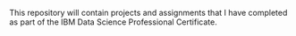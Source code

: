 This repository will contain projects and assignments that I have completed as part of the IBM Data Science Professional Certificate.
